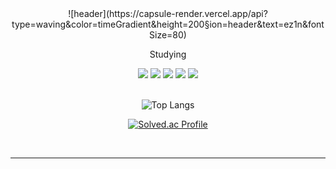 <!--
**ez1n/ez1n** is a ✨ _special_ ✨ repository because its `README.md` (this file) appears on your GitHub profile.

Here are some ideas to get you started:

- 🔭 I’m currently working on ...
- 🌱 I’m currently learning ...
- 👯 I’m looking to collaborate on ...
- 🤔 I’m looking for help with ...
- 💬 Ask me about ...
- 📫 How to reach me: ...
- 😄 Pronouns: ...
- ⚡ Fun fact: ...
-->
<div align="center">
  ![header](https://capsule-render.vercel.app/api?type=waving&color=timeGradient&height=200&section=header&text=ez1n&fontSize=80)
  
  Studying
  
  <div class="row">
    <img src="https://img.shields.io/badge/Python-3776AB?style=flat-square&logo=Python&logoColor=white"/>
    <img src="https://img.shields.io/badge/R-276DC3?style=flat-square&logo=R&logoColor=white"/>
    <img src="https://img.shields.io/badge/HTML5-E34F26?style=flat-square&logo=HTML5&logoColor=white"/>
    <img src="https://img.shields.io/badge/CSS3-1572B6?style=flat-square&logo=CSS3&logoColor=white"/>
    <img src="https://img.shields.io/badge/JavaScript-F7DF1E?style=flat-square&logo=JavaScript&logoColor=white"/>
  </div>

  <br>

  ![Top Langs](https://github-readme-stats.vercel.app/api/top-langs/?username=ez1n&layout=compact)


  [![Solved.ac Profile](http://mazassumnida.wtf/api/v2/generate_badge?boj=eodrmfdl1004)](https://solved.ac/eodrmfdl1004)

  <br>
  <hr>
  
</div>
